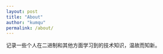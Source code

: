 ```yaml
---
layout: post
title: "About"
author: "kumqu"
permalink: /about/
---
```


  记录一些个人在二进制和其他方面学习到的技术知识，温故而知新。


